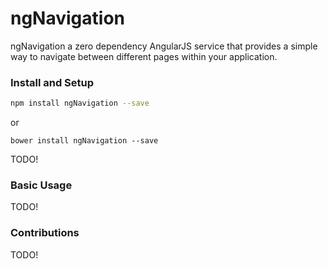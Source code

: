 # ngNavigation

ngNavigation a zero dependency AngularJS service that provides a simple way to navigate between different pages within your application.

### Install and Setup

```bash
npm install ngNavigation --save
```

or

```
bower install ngNavigation --save
```

TODO!

### Basic Usage

TODO!

### Contributions

TODO!